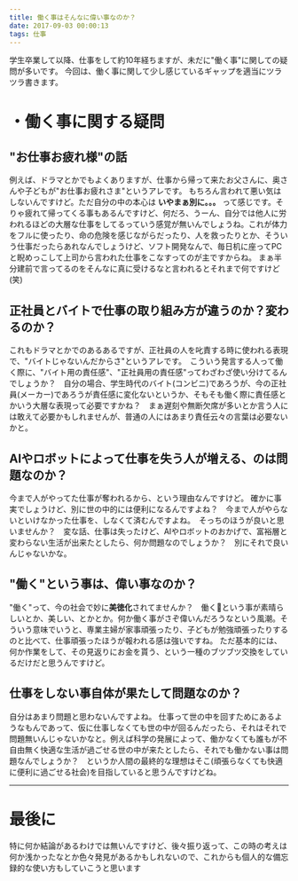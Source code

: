 ```yaml
---
title: 働く事はそんなに偉い事なのか？
date: 2017-09-03 00:00:13
tags: 仕事
---
```


学生卒業して以降、仕事をして約10年経ちますが、未だに"働く事"に関しての疑問が多いです。
今回は、働く事に関して少し感じているギャップを適当にツラツラ書きます。

<!-- more -->

# ・働く事に関する疑問
## "お仕事お疲れ様"の話
例えば、ドラマとかでもよくありますが、仕事から帰って来たお父さんに、奥さんや子どもが"お仕事お疲れさま"というアレです。
もちろん言われて悪い気はしないんですけど。ただ自分の中の本心は **いやまぁ別に。。。** って感じです。そりゃ疲れて帰ってくる事もあるんですけど、何だろ、うーん、自分では他人に労われるほどの大層な仕事をしてるっていう感覚が無いんでしょうね。これが体力をフルに使ったり、命の危険を感じながらだったり、人を救ったりとか、そういう仕事だったらあれなんでしょうけど、ソフト開発なんで、毎日机に座ってPCと睨めっこして上司から言われた仕事をこなすってのが主ですからね。
まぁ半分建前で言ってるのをそんなに真に受けるなと言われるとそれまで何ですけど(笑)

## 正社員とバイトで仕事の取り組み方が違うのか？変わるのか？
これもドラマとかでのあるあるですが、正社員の人を叱責する時に使われる表現で、"バイトじゃないんだからさ"というアレです。　こういう発言する人って働く際に、"バイト用の責任感"、"正社員用の責任感"ってわざわざ使い分けてるんでしょうか？　自分の場合、学生時代のバイト(コンビニ)であろうが、今の正社員(メーカー)であろうが責任感に変化ないというか、そもそも働く際に責任感とかいう大層な表現って必要ですかね？　まぁ遅刻や無断欠席が多いとか言う人には敢えて必要かもしれませんが、普通の人にはあまり責任云々の言葉は必要ないかと。

## AIやロボットによって仕事を失う人が増える、のは問題なのか？
今まで人がやってた仕事が奪われるから、という理由なんですけど。
確かに事実でしょうけど、別に世の中的には便利になるんですよね？　今まで人がやらないといけなかった仕事を、しなくて済むんですよね。　そっちのほうが良いと思いませんか？　変な話、仕事は失ったけど、AIやロボットのおかげで、富裕層と変わらない生活が出来たとしたら、何か問題なのでしょうか？　別にそれで良いんじゃないかな。

## "働く"という事は、偉い事なのか？
"働く"って、今の社会で妙に**美徳化**されてませんか？　働くという事が素晴らしいとか、美しい、とかとか。何か働く事がさぞ偉いんだろうなという風潮。そういう意味でいうと、専業主婦が家事頑張ったり、子どもが勉強頑張ったりするのと比べて、仕事頑張ったほうが報われる感は強いですね。
ただ基本的には、何か作業をして、その見返りにお金を貰う、という一種のブツブツ交換をしているだけだと思うんですけど。

## 仕事をしない事自体が果たして問題なのか？
自分はあまり問題と思わないんですよね。
仕事って世の中を回すためにあるようなもんであって、仮に仕事しなくても世の中が回るんだったら、それはそれで問題無いんじゃないかなと。例えば科学の発展によって、働かなくても誰もが不自由無く快適な生活が過ごせる世の中が来たとしたら、それでも働かない事は問題なんでしょうか？　というか人間の最終的な理想はそこ(頑張らなくても快適に便利に過ごせる社会)を目指していると思うんですけどね。

---

# 最後に
特に何か結論があるわけでは無いんですけど、後々振り返って、この時の考えは何か浅かったなとか色々発見があるかもしれないので、これからも個人的な備忘録的な使い方もしていこうと思います
